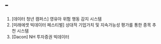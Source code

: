 # -
1. [데이터 청년 캠퍼스] 영유아 위험 행동 감지 시스템
2. [미래에셋 빅데이터 페스티벌] 상대적 기업가치 및 지속가능성 평가를 통한 종목 추천 시스템
3. [Dacon] NH 투자증권 빅데이터 

